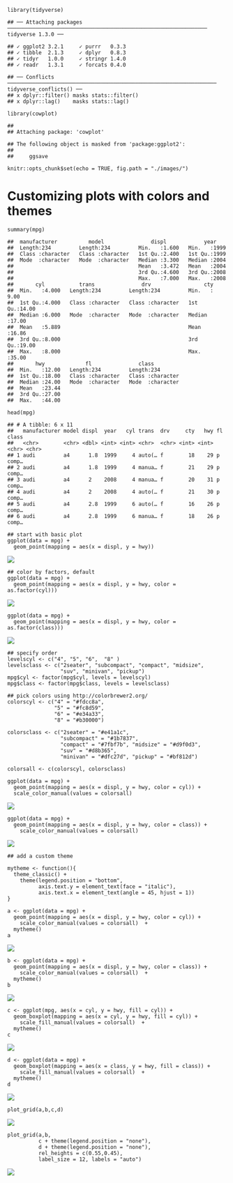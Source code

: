    library(tidyverse)

    ## ── Attaching packages ──────────────────────────────────────────────────────────────── tidyverse 1.3.0 ──

    ## ✓ ggplot2 3.2.1     ✓ purrr   0.3.3
    ## ✓ tibble  2.1.3     ✓ dplyr   0.8.3
    ## ✓ tidyr   1.0.0     ✓ stringr 1.4.0
    ## ✓ readr   1.3.1     ✓ forcats 0.4.0

    ## ── Conflicts ─────────────────────────────────────────────────────────────────── tidyverse_conflicts() ──
    ## x dplyr::filter() masks stats::filter()
    ## x dplyr::lag()    masks stats::lag()

    library(cowplot)

    ## 
    ## Attaching package: 'cowplot'

    ## The following object is masked from 'package:ggplot2':
    ## 
    ##     ggsave

    knitr::opts_chunk$set(echo = TRUE, fig.path = "./images/")

Customizing plots with colors and themes
========================================

    summary(mpg)

    ##  manufacturer          model               displ            year     
    ##  Length:234         Length:234         Min.   :1.600   Min.   :1999  
    ##  Class :character   Class :character   1st Qu.:2.400   1st Qu.:1999  
    ##  Mode  :character   Mode  :character   Median :3.300   Median :2004  
    ##                                        Mean   :3.472   Mean   :2004  
    ##                                        3rd Qu.:4.600   3rd Qu.:2008  
    ##                                        Max.   :7.000   Max.   :2008  
    ##       cyl           trans               drv                 cty       
    ##  Min.   :4.000   Length:234         Length:234         Min.   : 9.00  
    ##  1st Qu.:4.000   Class :character   Class :character   1st Qu.:14.00  
    ##  Median :6.000   Mode  :character   Mode  :character   Median :17.00  
    ##  Mean   :5.889                                         Mean   :16.86  
    ##  3rd Qu.:8.000                                         3rd Qu.:19.00  
    ##  Max.   :8.000                                         Max.   :35.00  
    ##       hwy             fl               class          
    ##  Min.   :12.00   Length:234         Length:234        
    ##  1st Qu.:18.00   Class :character   Class :character  
    ##  Median :24.00   Mode  :character   Mode  :character  
    ##  Mean   :23.44                                        
    ##  3rd Qu.:27.00                                        
    ##  Max.   :44.00

    head(mpg)

    ## # A tibble: 6 x 11
    ##   manufacturer model displ  year   cyl trans  drv     cty   hwy fl    class
    ##   <chr>        <chr> <dbl> <int> <int> <chr>  <chr> <int> <int> <chr> <chr>
    ## 1 audi         a4      1.8  1999     4 auto(… f        18    29 p     comp…
    ## 2 audi         a4      1.8  1999     4 manua… f        21    29 p     comp…
    ## 3 audi         a4      2    2008     4 manua… f        20    31 p     comp…
    ## 4 audi         a4      2    2008     4 auto(… f        21    30 p     comp…
    ## 5 audi         a4      2.8  1999     6 auto(… f        16    26 p     comp…
    ## 6 audi         a4      2.8  1999     6 manua… f        18    26 p     comp…

    ## start with basic plot
    ggplot(data = mpg) + 
      geom_point(mapping = aes(x = displ, y = hwy))

![](./images/cars-1.png)

    ## color by factors, default
    ggplot(data = mpg) + 
      geom_point(mapping = aes(x = displ, y = hwy, color = as.factor(cyl)))

![](./images/cars-2.png)

    ggplot(data = mpg) + 
      geom_point(mapping = aes(x = displ, y = hwy, color = as.factor(class)))

![](./images/cars-3.png)

    ## specify order
    levelscyl <- c("4", "5", "6",  "8" )
    levelsclass <- c("2seater", "subcompact", "compact", "midsize",
                     "suv", "minivan", "pickup")
    mpg$cyl <- factor(mpg$cyl, levels = levelscyl)
    mpg$class <- factor(mpg$class, levels = levelsclass)

    ## pick colors using http://colorbrewer2.org/
    colorscyl <- c("4" = "#fdcc8a", 
                   "5" = "#fc8d59", 
                   "6" = "#e34a33",
                   "8" = "#b30000")

    colorsclass <- c("2seater" = "#e41a1c", 
                     "subcompact" = "#1b7837", 
                     "compact" = "#7fbf7b", "midsize" = "#d9f0d3",
                     "suv" = "#d8b365", 
                     "minivan" = "#dfc27d", "pickup" = "#bf812d")

    colorsall <- c(colorscyl, colorsclass)

    ggplot(data = mpg) + 
      geom_point(mapping = aes(x = displ, y = hwy, color = cyl)) +
      scale_color_manual(values = colorsall)

![](./images/cars-4.png)

    ggplot(data = mpg) + 
      geom_point(mapping = aes(x = displ, y = hwy, color = class)) +
        scale_color_manual(values = colorsall)

![](./images/cars-5.png)

    ## add a custom theme

    mytheme <- function(){
      theme_classic() +
        theme(legend.position = "bottom",
              axis.text.y = element_text(face = "italic"),
              axis.text.x = element_text(angle = 45, hjust = 1))
    }

    a <- ggplot(data = mpg) + 
      geom_point(mapping = aes(x = displ, y = hwy, color = cyl)) +
        scale_color_manual(values = colorsall)  +
      mytheme()  
    a

![](./images/cars-6.png)

    b <- ggplot(data = mpg) + 
      geom_point(mapping = aes(x = displ, y = hwy, color = class)) +
        scale_color_manual(values = colorsall)  +
      mytheme()
    b

![](./images/cars-7.png)

    c <- ggplot(mpg, aes(x = cyl, y = hwy, fill = cyl)) + 
      geom_boxplot(mapping = aes(x = cyl, y = hwy, fill = cyl)) +
        scale_fill_manual(values = colorsall)  +
      mytheme()  
    c

![](./images/cars-8.png)

    d <- ggplot(data = mpg) + 
      geom_boxplot(mapping = aes(x = class, y = hwy, fill = class)) +
        scale_fill_manual(values = colorsall)  +
      mytheme()
    d

![](./images/cars-9.png)

    plot_grid(a,b,c,d)

![](./images/cars-10.png)

    plot_grid(a,b,
              c + theme(legend.position = "none"),
              d + theme(legend.position = "none"),
              rel_heights = c(0.55,0.45),
              label_size = 12, labels = "auto")

![](./images/cars-11.png)
